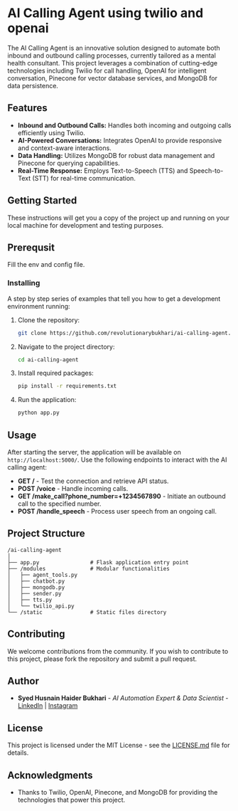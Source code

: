 # AI Calling Agent using twilio and openai

The AI Calling Agent is an innovative solution designed to automate both inbound and outbound calling processes, currently tailored as a mental health consultant. This project leverages a combination of cutting-edge technologies including Twilio for call handling, OpenAI for intelligent conversation, Pinecone for vector database services, and MongoDB for data persistence.

## Features

- **Inbound and Outbound Calls:** Handles both incoming and outgoing calls efficiently using Twilio.
- **AI-Powered Conversations:** Integrates OpenAI to provide responsive and context-aware interactions.
- **Data Handling:** Utilizes MongoDB for robust data management and Pinecone for querying capabilities.
- **Real-Time Response:** Employs Text-to-Speech (TTS) and Speech-to-Text (STT) for real-time communication.

## Getting Started

These instructions will get you a copy of the project up and running on your local machine for development and testing purposes.

## Prerequsit
Fill the env and config file.

### Installing

A step by step series of examples that tell you how to get a development environment running:

1. Clone the repository:
   ```bash
   git clone https://github.com/revolutionarybukhari/ai-calling-agent.git
   ```
2. Navigate to the project directory:
   ```bash
   cd ai-calling-agent
   ```
3. Install required packages:
   ```bash
   pip install -r requirements.txt
   ```
4. Run the application:
   ```bash
   python app.py
   ```

## Usage

After starting the server, the application will be available on `http://localhost:5000/`. Use the following endpoints to interact with the AI calling agent:

- **GET /** - Test the connection and retrieve API status.
- **POST /voice** - Handle incoming calls.
- **GET /make_call?phone_number=+1234567890** - Initiate an outbound call to the specified number.
- **POST /handle_speech** - Process user speech from an ongoing call.

## Project Structure

```
/ai-calling-agent
│
├── app.py                # Flask application entry point
├── /modules              # Modular functionalities
│   ├── agent_tools.py
│   ├── chatbot.py
│   ├── mongodb.py
│   ├── sender.py
│   ├── tts.py
│   └── twilio_api.py
└── /static               # Static files directory
```

## Contributing

We welcome contributions from the community. If you wish to contribute to this project, please fork the repository and submit a pull request.

## Author

- **Syed Husnain Haider Bukhari** - *AI Automation Expert & Data Scientist* - [LinkedIn](https://www.linkedin.com/in/syed-husnain-haider-bukhari/) | [Instagram](https://www.instagram.com/revolutionarybukhari/)

## License

This project is licensed under the MIT License - see the [LICENSE.md](LICENSE.md) file for details.

## Acknowledgments

- Thanks to Twilio, OpenAI, Pinecone, and MongoDB for providing the technologies that power this project.
